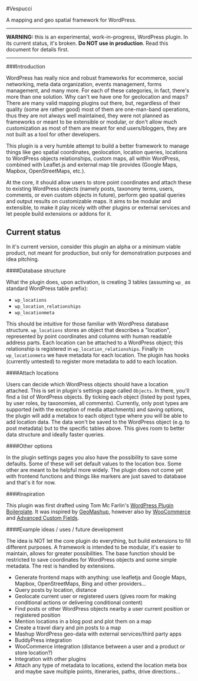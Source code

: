 #Vespucci

A mapping and geo spatial framework for WordPress.

---

**WARNING:** this is an experimental, work-in-progress, WordPress plugin. In its current status, it's broken. **Do NOT use in production**. Read this document for details first.

---


###Introduction


WordPress has really nice and robust frameworks for ecommerce, social networking, meta data organization, events management, forms management, and many more. For each of these categories, in fact, there's more than one solution. Why can't we have one for geolocation and maps? There are many valid mapping plugins out there, but, regardless of their quality (some are rather good) most of them are one-man-band operations, thus they are not always well maintained, they were not planned as frameworks or meant to be extensible or modular, or don't allow much customization as most of them are meant for end users/bloggers, they are not built as a tool for other developers.  

This plugin is a very humble attempt to build a better framework to manage things like geo spatial coordinates, geolocation, location queries, locations to WordPress objects relationships, custom maps, all within WordPress, combined with Leaflet.js and external map tile provides (Google Maps, Mapbox, OpenStreetMaps, etc.).

At the core, it should allow users to store point coordinates and attach these to existing WordPress objects (namely posts, taxonomy terms, users, comments, or even custom objects in future), perform geo spatial queries and output results on customizable maps. It aims to be modular and extensible, to make it play nicely with other plugins or external services and let people build extensions or addons for it.

## Current status

In it's current version, consider this plugin an alpha or a minimum viable product, not meant for production, but only for demonstration purposes and idea pitching.  

####Database structure

What the plugin does, upon activation, is creating 3 tables (assuming `wp_` as standard WordPress table prefix):

* `wp_locations`
* `wp_location_relationships`
* `wp_locationmeta`

This should be intuitive for those familiar with WordPress database structure. `wp_locations` stores an object that describes a "location", represented by point coordinates and columns with human readable address parts. Each location can be attached to a WordPress object; this relationship is registered in `wp_location_relationships`. Finally in `wp_locationmeta` we have metadata for each location. The plugin has hooks (currently untested) to register more metadata to add to each location. 

####Attach locations

Users can decide which WordPress objects should have a location attached. This is set in plugin's settings page called `Objects`. In there, you'll find a list of WordPress objects. By ticking each object (listed by post types, by user roles, by taxonomies, all comments). Currently, only post types are supported (with the exception of media attachments) and saving options, the plugin will add a metabox to each object type where you will be able to add location data. The data won't be saved to the WordPress object (e.g. to post metadata) but to the specific tables above. This gives room to better data structure and ideally faster queries.

####Other options

In the plugin settings pages you also have the possibility to save some defaults. Some of these will set default values to the location box. Some other are meant to be helpful more widely. The plugin does not come yet with frontend functions and things like markers are just saved to database and that's it for now.

####Inspiration

This plugin was first drafted using Tom Mc Farlin's [WordPress Plugin Boilerplate](https://github.com/tommcfarlin/WordPress-Plugin-Boilerplate). It was inspired by [GeoMashup](https://github.com/cyberhobo/wp-geo-mashup), however also by [WooCommerce](https://github.com/woothemes/woocommerce) and [Advanced Custom Fields](https://github.com/elliotcondon/acf).  

####Example ideas / uses / future development

The idea is NOT let the core plugin do everything, but build extensions to fill different purposes. A framework is intended to be modular, it's easier to maintain, allows for greater possibilities. The base function should be restricted to save coordinates for WordPress objects and some simple metadata. The rest is handled by extensions.  

* Generate frontend maps with anything: use leafletjs and Google Maps, Mapbox, OpenStreetMaps, Bing and other providers...
* Query posts by location, distance
* Geolocate current user or registered users (gives room for making conditional actions or delivering conditional content)
* Find posts or other WordPress objects nearby a user current position or registered position 
* Mention locations in a blog post and plot them on a map
* Create a travel diary and pin posts to a map
* Mashup WordPress geo-data with external services/third party apps
* BuddyPress integration
* WooCommerce integration (distance between a user and a product or store location?)
* Integration with other plugins
* Attach any type of metadata to locations, extend the location meta box and maybe save multiple points, itineraries, paths, drive directions...

